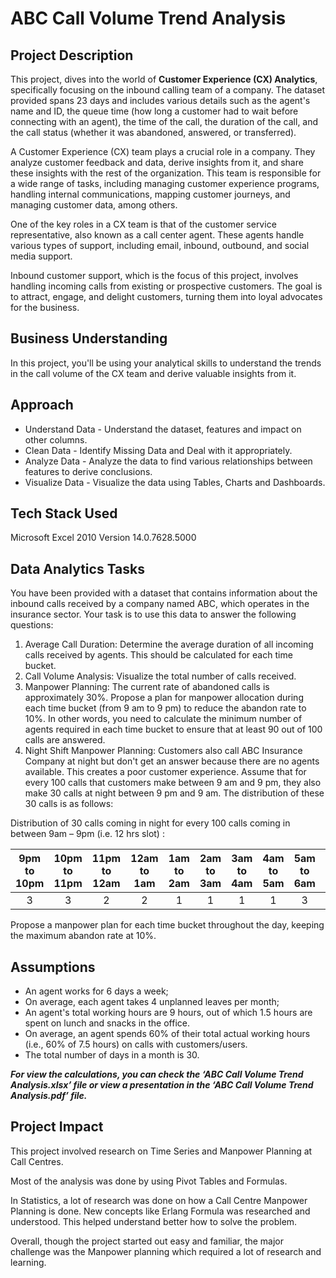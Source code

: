 # ABC Call Volume Trend Analysis

## Project Description
This project, dives into the world of **Customer Experience (CX) Analytics**, specifically focusing on the inbound calling team of a company. The dataset provided spans 23 days and includes various details such as the agent's name and ID, the queue time (how long a customer had to wait before connecting with an agent), the time of the call, the duration of the call, and the call status (whether it was abandoned, answered, or transferred).

A Customer Experience (CX) team plays a crucial role in a company. They analyze customer feedback and data, derive insights from it, and share these insights with the rest of the organization. This team is responsible for a wide range of tasks, including managing customer experience programs, handling internal communications, mapping customer journeys, and managing customer data, among others.

One of the key roles in a CX team is that of the customer service representative, also known as a call center agent. These agents handle various types of support, including email, inbound, outbound, and social media support.

Inbound customer support, which is the focus of this project, involves handling incoming calls from existing or prospective customers. The goal is to attract, engage, and delight customers, turning them into loyal advocates for the business.

## Business Understanding
In this project, you'll be using your analytical skills to understand the trends in the call volume of the CX team and derive valuable insights from it.

## Approach
-	Understand Data - Understand the dataset, features and impact on other columns.
-	Clean Data - Identify Missing Data and Deal with it appropriately.
-	Analyze Data - Analyze the data to find various relationships between features to derive conclusions.
-	Visualize Data - Visualize the data using Tables, Charts and Dashboards.

## Tech Stack Used
Microsoft Excel 2010 Version 14.0.7628.5000

## Data Analytics Tasks
You have been provided with a dataset that contains information about the inbound calls received by a company named ABC, which operates in the insurance sector. Your task is to use this data to answer the following questions:
1.	Average Call Duration: Determine the average duration of all incoming calls received by agents. This should be calculated for each time bucket.
2.	Call Volume Analysis: Visualize the total number of calls received. 
3.	Manpower Planning: The current rate of abandoned calls is approximately 30%. Propose a plan for manpower allocation during each time bucket (from 9 am to 9 pm) to reduce the abandon rate to 10%. In other words, you need to calculate the minimum number of agents required in each time bucket to ensure that at least 90 out of 100 calls are answered.
4.	Night Shift Manpower Planning: Customers also call ABC Insurance Company at night but don't get an answer because there are no agents available. This creates a poor customer experience. Assume that for every 100 calls that customers make between 9 am and 9 pm, they also make 30 calls at night between 9 pm and 9 am. The distribution of these 30 calls is as follows:
	
Distribution of 30 calls coming in night for every 100 calls coming in between 9am – 9pm (i.e. 12 hrs slot) :

| 9pm to 10pm | 10pm to 11pm | 11pm to 12am | 12am to 1am | 1am to 2am | 2am to 3am | 3am to 4am | 4am to 5am | 5am to 6am | 6am to 7am | 7am to 8am | 8am to 9am |
| :---: | :---: | :---: | :---: | :---: | :---: | :---: | :---: | :---: | :---: | :---: | :---: |
| 3 | 3 | 2 | 2 | 1 | 1 | 1 | 1 | 3 | 4 | 4 | 5 |



Propose a manpower plan for each time bucket throughout the day, keeping the maximum abandon rate at 10%.

## Assumptions
-	An agent works for 6 days a week; 
-	On average, each agent takes 4 unplanned leaves per month; 
-	An agent's total working hours are 9 hours, out of which 1.5 hours are spent on lunch and snacks in the office. 
-	On average, an agent spends 60% of their total actual working hours (i.e., 60% of 7.5 hours) on calls with customers/users. 
-	The total number of days in a month is 30.

_**For view the calculations, you can check the ‘ABC Call Volume Trend Analysis.xlsx’ file or view a presentation in the ‘ABC Call Volume Trend Analysis.pdf’ file.**_

## Project Impact
This project involved research on Time Series and Manpower Planning at Call Centres. 

Most of the analysis was done by using Pivot Tables and Formulas. 

In Statistics, a lot of research was done on how a Call Centre Manpower Planning is done. New concepts like Erlang Formula was researched and understood. This helped understand better how to solve the problem.

Overall, though the project started out easy and familiar, the major challenge was the Manpower planning which required a lot of research and learning.
